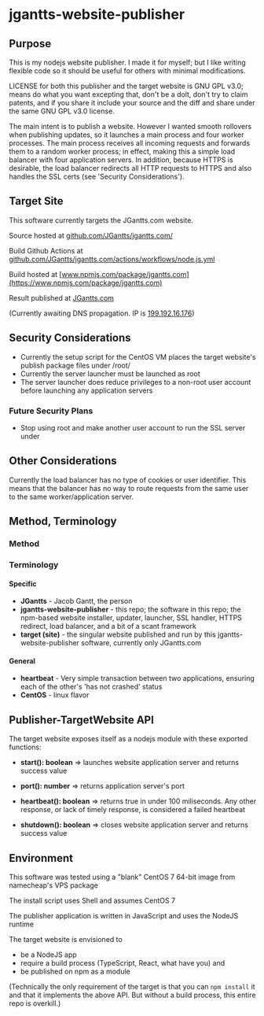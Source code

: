 # jgantts-website-publisher
 
## Purpose
 
This is my nodejs website publisher.
I made it for myself; but I like writing flexible code so it should be useful for others with minimal modifications.

LICENSE for both this publisher and the target website is GNU GPL v3.0;
means do what you want excepting that, don't be a dolt, don't try to claim patents, and if you share it include your source and the diff and share under the same GNU GPL v3.0 license.

The main intent is to publish a website.
However I wanted smooth rollovers when publishing updates, so it launches a main process and four worker processes.
The main process receives all incoming requests and forwards them to a random worker process;
in effect, making this a simple load balancer with four application servers.
In addition, because HTTPS is desirable, the load balancer redirects all HTTP requests to HTTPS and also handles the SSL certs (see 'Security Considerations').

## Target Site

This software currently targets the JGantts.com website.

Source hosted at [github.com/JGantts/jgantts.com/](https://github.com/JGantts/jgantts.com/)

Build Github Actions at [github.com/JGantts/jgantts.com/actions/workflows/node.js.yml](https://github.com/JGantts/jgantts.com/actions/workflows/node.js.yml)

Build hosted at [www.npmjs.com/package/jgantts.com](https://www.npmjs.com/package/jgantts.com)

Result published at [JGantts.com](https://jgantts.com/)

(Currently awaiting DNS propagation. IP is [199.192.16.176](http://199.192.16.176/))

## Security Considerations

 - Currently the setup script for the CentOS VM places the target website's publish package files under /root/
 - Currently the server launcher must be launched as root
 - The server launcher does reduce privileges to a non-root user account before launching any application servers

### Future Security Plans

 - Stop using root and make another user account to run the SSL server under

## Other Considerations

Currently the load balancer has no type of cookies or user identifier.
This means that the balancer has no way to route requests from the same user to the same worker/application server.

## Method, Terminology

### Method

### Terminology

#### Specific
 - **JGantts** - Jacob Gantt, the person
 - **jgantts-website-publisher** - this repo; the software in this repo; the npm-based website installer, updater, launcher, SSL handler, HTTPS redirect, load balancer, and a bit of a scant framework
 - **target (site)** - the singular website published and run by this jgantts-website-publisher software, currently only JGantts.com

#### General
 - **heartbeat** - Very simple transaction between two applications, ensuring each of the other's 'has not crashed' status
 - **CentOS** - linux flavor

## Publisher-TargetWebsite API

The target website exposes itself as a nodejs module with these exported functions:

- **start(): boolean** => launches website application server and returns success value
    
- **port(): number** => returns application server's port
    
- **heartbeat(): boolean** => returns true in under 100 miliseconds. Any other response, or lack of timely response, is considered a failed heartbeat
    
- **shutdown(): boolean** => closes website application server and returns success value

## Environment

This software was tested using a "blank" CentOS 7 64-bit image from namecheap's VPS package

The install script uses Shell and assumes CentOS 7

The publisher application is written in JavaScript and uses the NodeJS runtime

The target website is envisioned to
 - be a NodeJS app
 - require a build process (TypeScript, React, what have you) and
 - be published on npm as a module

(Technically the only requirement of the target is that you can `npm install` it and that it implements the above API. But without a build process, this entire repo is overkill.)
